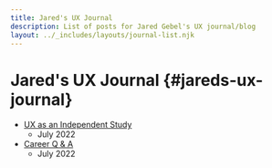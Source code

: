 ```yaml
---
title: Jared's UX Journal
description: List of posts for Jared Gebel's UX journal/blog
layout: ../_includes/layouts/journal-list.njk
---
```


# Jared's UX Journal {#jareds-ux-journal}

- [UX as an Independent Study](/journal/ux-as-an-independent-study)
  - July 2022
- [Career Q & A](/journal/career-q-and-a)
  - July 2022
